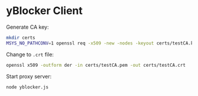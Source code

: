 # yBlocker Client

Generate CA key:

```bash
mkdir certs
MSYS_NO_PATHCONV=1 openssl req -x509 -new -nodes -keyout certs/testCA.key -sha256 -days 365 -out certs/testCA.pem -subj '/CN=Mockttp Testing CA - DO NOT TRUST'
```

Change to `.crt` file:

```bash
openssl x509 -outform der -in certs/testCA.pem -out certs/testCA.crt
```

Start proxy server:

```bash
node yblocker.js
```
